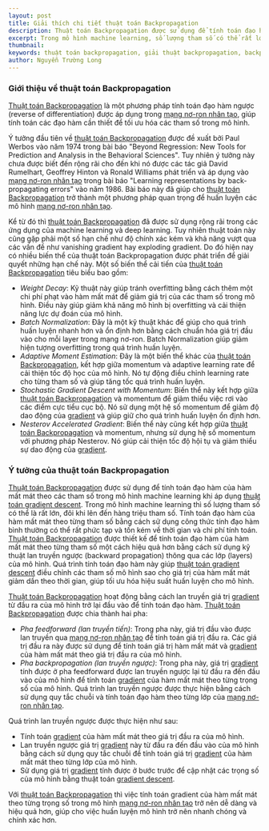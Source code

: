 ```yaml
---
layout: post
title: Giải thích chi tiết thuật toán Backpropagation
description: Thuật toán Backpropagation được sử dụng để tính toán đạo hàm của hàm mất mát theo các tham số trong mô hình machine learning khi áp dụng thuật toán gradient descent. 
excerpt: Trong mô hình machine learning, số lượng tham số có thể rất lớn, đôi khi lên đến hàng triệu tham số. Tính toán đạo hàm của hàm mất mát theo từng tham số bằng cách sử dụng công thức tính đạo hàm bình thường có thể rất phức tạp và tốn kém về thời gian tính toán. Thuật toán Backpropagation được thiết kế để tính toán đạo hàm của hàm mất mát theo từng tham số một cách hiệu quả hơn.
thumbnail:
keywords: thuật toán backpropagation, giải thuật backpropagation, backpropagation, học máy, trí tuệ nhân tạo, deep learning, machine learning
author: Nguyễn Trường Long
---
```


### Giới thiệu về thuật toán Backpropagation

[Thuật toán Backpropagation](https://nguyentruonglong.net/giai-thich-chi-tiet-thuat-toan-backpropagation.html) là một phương pháp tính toán đạo hàm ngược (reverse of differentiation) được áp dụng trong [mạng nơ-ron nhân tạo](https://nguyentruonglong.net/ly-thuyet-ve-mang-no-ron-nhan-tao-artificial-neural-network-ann.html), giúp tính toán các đạo hàm cần thiết để tối ưu hóa các tham số trong mô hình.

Ý tưởng đầu tiên về [thuật toán Backpropagation](https://nguyentruonglong.net/giai-thich-chi-tiet-thuat-toan-backpropagation.html) được đề xuất bởi Paul Werbos vào năm 1974 trong bài báo "Beyond Regression: New Tools for Prediction and Analysis in the Behavioral Sciences". Tuy nhiên ý tưởng này chưa được biết đến rộng rãi cho đến khi nó được các tác giả David Rumelhart, Geoffrey Hinton và Ronald Williams phát triển và áp dụng vào [mạng nơ-ron nhân tạo](https://nguyentruonglong.net/ly-thuyet-ve-mang-no-ron-nhan-tao-artificial-neural-network-ann.html) trong bài báo "Learning representations by back-propagating errors" vào năm 1986. Bài báo này đã giúp cho [thuật toán Backpropagation](https://nguyentruonglong.net/giai-thich-chi-tiet-thuat-toan-backpropagation.html) trở thành một phương pháp quan trọng để huấn luyện các mô hình [mạng nơ-ron nhân tạo](https://nguyentruonglong.net/ly-thuyet-ve-mang-no-ron-nhan-tao-artificial-neural-network-ann.html).

Kể từ đó thì [thuật toán Backpropagation](https://nguyentruonglong.net/giai-thich-chi-tiet-thuat-toan-backpropagation.html) đã được sử dụng rộng rãi trong các ứng dụng của machine learning và deep learning. Tuy nhiên thuật toán này cũng gặp phải một số hạn chế như độ chính xác kém và khả năng vượt qua các vấn đề như vanishing gradient hay exploding gradient. Do đó hiện nay có nhiều biến thể của thuật toán Backpropagation được phát triển để giải quyết những hạn chế này. Một số biến thể cải tiến của [thuật toán Backpropagation](https://nguyentruonglong.net/giai-thich-chi-tiet-thuat-toan-backpropagation.html) tiêu biểu bao gồm:

 - <i>Weight Decay</i>: Kỹ thuật này giúp tránh overfitting bằng cách thêm một chi phí phạt vào hàm mất mát để giảm giá trị của các tham số trong mô hình. Điều này giúp giảm khả năng mô hình bị overfitting và cải thiện năng lực dự đoán của mô hình.
 - <i>Batch Normalization</i>: Đây là một kỹ thuật khác để giúp cho quá trình huấn luyện nhanh hơn và ổn định hơn bằng cách chuẩn hóa giá trị đầu vào cho mỗi layer trong mạng nơ-ron. Batch Normalization giúp giảm hiện tượng overfitting trong quá trình huấn luyện.
 - <i>Adaptive Moment Estimation</i>: Đây là một biến thể khác của [thuật toán Backpropagation](https://nguyentruonglong.net/giai-thich-chi-tiet-thuat-toan-backpropagation.html), kết hợp giữa momentum và adaptive learning rate để cải thiện tốc độ học của mô hình. Nó tự động điều chỉnh learning rate cho từng tham số và giúp tăng tốc quá trình huấn luyện.
 - <i>Stochastic Gradient Descent with Momentum</i>: Biến thể này kết hợp giữa [thuật toán Backpropagation](https://nguyentruonglong.net/giai-thich-chi-tiet-thuat-toan-backpropagation.html) và momentum để giảm thiểu việc rơi vào các điểm cực tiểu cục bộ. Nó sử dụng một hệ số momentum để giảm độ dao động của [gradient](https://nguyentruonglong.net/thuat-toan-gradient-descent.html) và giúp giữ cho quá trình huấn luyện ổn định hơn.
 - <i>Nesterov Accelerated Gradient</i>: Biến thể này cũng kết hợp giữa [thuật toán Backpropagation](https://nguyentruonglong.net/giai-thich-chi-tiet-thuat-toan-backpropagation.html) và momentum, nhưng sử dụng hệ số momentum với phương pháp Nesterov. Nó giúp cải thiện tốc độ hội tụ và giảm thiểu sự dao động của [gradient](https://nguyentruonglong.net/thuat-toan-gradient-descent.html).

### Ý tưởng của thuật toán Backpropagation

[Thuật toán Backpropagation](https://nguyentruonglong.net/giai-thich-chi-tiet-thuat-toan-backpropagation.html) được sử dụng để tính toán đạo hàm của hàm mất mát theo các tham số trong mô hình machine learning khi áp dụng [thuật toán gradient descent](https://nguyentruonglong.net/thuat-toan-gradient-descent.html). Trong mô hình machine learning thì số lượng tham số có thể là rất lớn, đôi khi lên đến hàng triệu tham số. Tính toán đạo hàm của hàm mất mát theo từng tham số bằng cách sử dụng công thức tính đạo hàm bình thường có thể rất phức tạp và tốn kém về thời gian và chi phí tính toán. [Thuật toán Backpropagation](https://nguyentruonglong.net/giai-thich-chi-tiet-thuat-toan-backpropagation.html) được thiết kế để tính toán đạo hàm của hàm mất mát theo từng tham số một cách hiệu quả hơn bằng cách sử dụng kỹ thuật lan truyền ngược (backward propagation) thông qua các lớp (layers) của mô hình. Quá trình tính toán đạo hàm này giúp [thuật toán gradient descent](https://nguyentruonglong.net/thuat-toan-gradient-descent.html) điều chỉnh các tham số mô hình sao cho giá trị của hàm mất mát giảm dần theo thời gian, giúp tối ưu hóa hiệu suất huấn luyện cho mô hình.

[Thuật toán Backpropagation](https://nguyentruonglong.net/giai-thich-chi-tiet-thuat-toan-backpropagation.html) hoạt động bằng cách lan truyền giá trị [gradient](https://nguyentruonglong.net/thuat-toan-gradient-descent.html) từ đầu ra của mô hình trở lại đầu vào để tính toán đạo hàm. [Thuật toán Backpropagation](https://nguyentruonglong.net/giai-thich-chi-tiet-thuat-toan-backpropagation.html) được chia thành hai pha:

 - <i>Pha feedforward (lan truyền tiến)</i>: Trong pha này, giá trị đầu vào được lan truyền qua [mạng nơ-ron nhân tạo](https://nguyentruonglong.net/ly-thuyet-ve-mang-no-ron-nhan-tao-artificial-neural-network-ann.html) để tính toán giá trị đầu ra. Các giá trị đầu ra này được sử dụng để tính toán giá trị hàm mất mát và [gradient](https://nguyentruonglong.net/thuat-toan-gradient-descent.html) của hàm mất mát theo giá trị đầu ra của mô hình.
 - <i>Pha backpropagation (lan truyền ngược)</i>: Trong pha này, giá trị [gradient](https://nguyentruonglong.net/thuat-toan-gradient-descent.html) tính được ở pha feedforward được lan truyền ngược lại từ đầu ra đến đầu vào của mô hình để tính toán [gradient](https://nguyentruonglong.net/thuat-toan-gradient-descent.html) của hàm mất mát theo từng trọng số của mô hình. Quá trình lan truyền ngược được thực hiện bằng cách sử dụng quy tắc chuỗi và tính toán đạo hàm theo từng lớp của [mạng nơ-ron nhân tạo](https://nguyentruonglong.net/ly-thuyet-ve-mang-no-ron-nhan-tao-artificial-neural-network-ann.html).

Quá trình lan truyền ngược được thực hiện như sau:

 - Tính toán [gradient](https://nguyentruonglong.net/thuat-toan-gradient-descent.html) của hàm mất mát theo giá trị đầu ra của mô hình.
 - Lan truyền ngược giá trị [gradient](https://nguyentruonglong.net/thuat-toan-gradient-descent.html) này từ đầu ra đến đầu vào của mô hình bằng cách sử dụng quy tắc chuỗi để tính toán giá trị [gradient](https://nguyentruonglong.net/thuat-toan-gradient-descent.html) của hàm mất mát theo từng lớp của mô hình.
 - Sử dụng giá trị [gradient](https://nguyentruonglong.net/thuat-toan-gradient-descent.html) tính được ở bước trước để cập nhật các trọng số của mô hình bằng thuật toán [gradient descent](https://nguyentruonglong.net/thuat-toan-gradient-descent.html).

Với [thuật toán Backpropagation](https://nguyentruonglong.net/giai-thich-chi-tiet-thuat-toan-backpropagation.html) thì việc tính toán gradient của hàm mất mát theo từng trọng số trong mô hình [mạng nơ-ron nhân tạo](https://nguyentruonglong.net/ly-thuyet-ve-mang-no-ron-nhan-tao-artificial-neural-network-ann.html) trở nên dễ dàng và hiệu quả hơn, giúp cho việc huấn luyện mô hình trở nên nhanh chóng và chính xác hơn.



